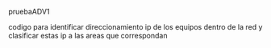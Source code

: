pruebaADV1

codigo para identificar direccionamiento ip de los equipos dentro de la red y clasificar estas ip a las areas que correspondan
